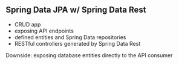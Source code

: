 ## Spring Data JPA w/ Spring Data Rest

- CRUD app
- exposing API endpoints
- defined entities and Spring Data repositories
- RESTful controllers generated by Spring Data Rest

Downside: exposing database entities directly to the API consumer